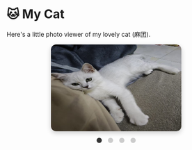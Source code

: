 # 🐱 My Cat

Here's a little photo viewer of my lovely cat (麻团).

<div class="carousel-container">
  <img id="cat-image" src="images/matuan1.jpg" class="carousel-image" alt="My cat photo">

  <div class="carousel-dots">
    <span class="dot active" onclick="showSlide(0)"></span>
    <span class="dot" onclick="showSlide(1)"></span>
    <span class="dot" onclick="showSlide(2)"></span>
    <span class="dot" onclick="showSlide(3)"></span>
  </div>
</div>

<style>
.carousel-container {
  text-align: center;
  margin-top: 10px;
}
.carousel-image {
  width: 300px;
  height: 200px;
  border-radius: 12px;
  box-shadow: 0 4px 12px rgba(0,0,0,0.2);
}
.carousel-dots {
  margin-top: 10px;
}
.dot {
  height: 12px;
  width: 12px;
  margin: 0 5px;
  background-color: #ccc;
  border-radius: 50%;
  display: inline-block;
  cursor: pointer;
}
.dot.active {
  background-color: #333;
}
</style>

<script>
const photos = [
  "images/matuan1.jpg",
  "images/matuan2.jpg",
  "images/matuan3.jpg",
  "images/matuan4.jpg"
];

function showSlide(index) {
  const image = document.getElementById("cat-image");
  image.src = photos[index];

  const dots = document.querySelectorAll(".dot");
  dots.forEach(dot => dot.classList.remove("active"));
  dots[index].classList.add("active");
}
</script>